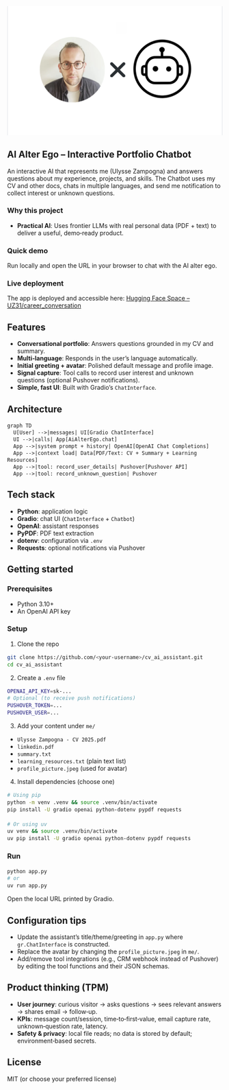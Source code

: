 <p align="center">
  <img src="career_conversation/me/logo.png" alt="AI Alter Ego" />
</p>

## AI Alter Ego – Interactive Portfolio Chatbot

An interactive AI that represents me (Ulysse Zampogna) and answers questions about my experience, projects, and skills. The Chatbot uses my CV and other docs, chats in multiple languages, and send me notification to collect interest or unknown questions.

### Why this project
- **Practical AI**: Uses frontier LLMs with real personal data (PDF + text) to deliver a useful, demo‑ready product.

### Quick demo
Run locally and open the URL in your browser to chat with the AI alter ego.

### Live deployment
The app is deployed and accessible here: [Hugging Face Space – UZ31/career_conversation](https://huggingface.co/spaces/UZ31/career_conversation)

## Features
- **Conversational portfolio**: Answers questions grounded in my CV and summary.
- **Multi‑language**: Responds in the user’s language automatically.
- **Initial greeting + avatar**: Polished default message and profile image.
- **Signal capture**: Tool calls to record user interest and unknown questions (optional Pushover notifications).
- **Simple, fast UI**: Built with Gradio’s `ChatInterface`.

## Architecture
```mermaid
graph TD
  U[User] -->|messages| UI[Gradio ChatInterface]
  UI -->|calls| App[AiAlterEgo.chat]
  App -->|system prompt + history| OpenAI[OpenAI Chat Completions]
  App -->|context load| Data[PDF/Text: CV + Summary + Learning Resources]
  App -->|tool: record_user_details| Pushover[Pushover API]
  App -->|tool: record_unknown_question| Pushover
```

## Tech stack
- **Python**: application logic
- **Gradio**: chat UI (`ChatInterface` + `Chatbot`)
- **OpenAI**: assistant responses
- **PyPDF**: PDF text extraction
- **dotenv**: configuration via `.env`
- **Requests**: optional notifications via Pushover

## Getting started
### Prerequisites
- Python 3.10+
- An OpenAI API key

### Setup
1) Clone the repo
```bash
git clone https://github.com/<your-username>/cv_ai_assistant.git
cd cv_ai_assistant
```
2) Create a `.env` file
```bash
OPENAI_API_KEY=sk-...
# Optional (to receive push notifications)
PUSHOVER_TOKEN=...
PUSHOVER_USER=...
```
3) Add your content under `me/`
- `Ulysse Zampogna - CV 2025.pdf`
- `linkedin.pdf`
- `summary.txt`
- `learning_resources.txt` (plain text list)
- `profile_picture.jpeg` (used for avatar)

4) Install dependencies (choose one)
```bash
# Using pip
python -m venv .venv && source .venv/bin/activate
pip install -U gradio openai python-dotenv pypdf requests

# Or using uv
uv venv && source .venv/bin/activate
uv pip install -U gradio openai python-dotenv pypdf requests
```

### Run
```bash
python app.py
# or
uv run app.py
```

Open the local URL printed by Gradio.

## Configuration tips
- Update the assistant’s title/theme/greeting in `app.py` where `gr.ChatInterface` is constructed.
- Replace the avatar by changing the `profile_picture.jpeg` in `me/`.
- Add/remove tool integrations (e.g., CRM webhook instead of Pushover) by editing the tool functions and their JSON schemas.

## Product thinking (TPM)
- **User journey**: curious visitor → asks questions → sees relevant answers → shares email → follow‑up.
- **KPIs**: message count/session, time‑to‑first‑value, email capture rate, unknown‑question rate, latency.
- **Safety & privacy**: local file reads; no data is stored by default; environment‑based secrets.

## License
MIT (or choose your preferred license)

